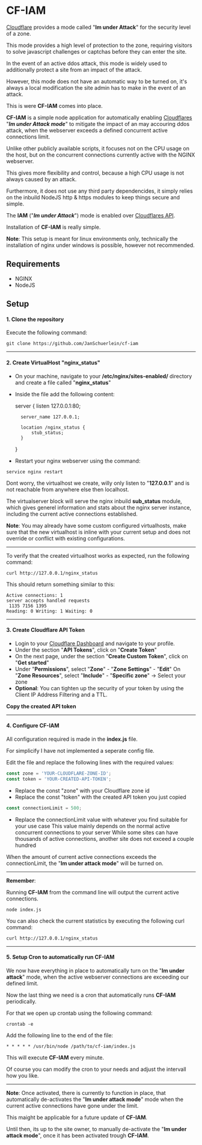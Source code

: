 # CF-IAM

[Cloudflare](https://cloudflare.com "Cloudflare") provides a mode called "**Im under Attack**" for the security level of a zone.

This mode provides a high level of protection to the zone, requiring visitors to solve javascript challenges or captchas before they can enter the site.

In the event of an active ddos attack, this mode is widely used to additionally protect a site from an impact of the attack.

However, this mode does not have an automatic way to be turned on, it's always a local modification the site admin has to make in the event of an attack.

This is were **CF-IAM** comes into place. 

**CF-IAM** is a simple node application for automatically enabling [Cloudflares](https://cloudflare.com "Cloudflares") "***Im under Attack mode***" to mitigate the impact of an may accouring ddos attack, when the webserver exceeds a defined concurrent active connections limit.

Unlike other publicly available scripts, it focuses not on the CPU usage on the host, but on the concurrent connections currently active with the NGINX webserver.

This gives more flexibility and control, because a high CPU usage is not always caused by an attack.

Furthermore, it does not use any third party dependencides, it simply relies on the inbuild NodeJS http & https modules to keep things secure and simple.

The **IAM** ("***Im under Attack***") mode is enabled over [Cloudflares API](https://api.cloudflare.com/ "Cloudflares API").

Installation of **CF-IAM** is really simple.

**Note**: This setup is meant for linux environments only, technically the installation of nginx under windows is possible, however not recommended.

## Requirements

- NGINX
- NodeJS

## Setup

#### 1. Clone the repository
Execute the following command:

`git clone https://github.com/JanSchuerlein/cf-iam`

-------------

#### 2. Create VirtualHost "nginx_status"

- On your machine, navigate to your **/etc/nginx/sites-enabled/** directory and create a file called "**nginx_status**"

- Inside the file add the following content:



	server {
		listen 127.0.0.1:80;

		server_name 127.0.0.1;

		location /nginx_status {
			stub_status;
		}
	}


- Restart your nginx webserver using the command:

`service nginx restart`

Dont worry, the virtualhost we create, willy only listen to "**127.0.0.1**" and is not reachable from anywhere else then localhost. 

The virtualserver block will serve the nginx inbuild **sub_status** module, which gives generel information and stats about the nginx server instance, including the current  active connections established.

**Note**: You may already have some custom configured virtualhosts, make sure that the new virtualhost is inline with your current setup and does not override or conflict with existing configurations.


------------



To verify that the created virtualhost works as expected, run the following command:

`curl http://127.0.0.1/nginx_status`

This should return something similar to this:



    Active connections: 1 
    server accepts handled requests
     1135 7156 1395 
    Reading: 0 Writing: 1 Waiting: 0

------------

#### 3. Create Cloudflare API Token

- Login to your [Cloudflare Dashboard](https://dash.cloudflare.com/profile "Cloudflare Dashboard") and navigate to your profile.
- Under the section "**API Tokens**", click on "**Create Token**"
- On the next page, under the section "**Create Custom Token**", click on "**Get started**"
- Under "**Permissions**", select "**Zone**" - "**Zone Settings**" - "**Edit**"
  On "**Zone Resources**", select "**Include**" - "**Specific zone**" -> Select your zone
- **Optional**: You can tighten up the security of your token by using the Client IP Address Filtering and a TTL.

**Copy the created API token**


------------



#### 4. Configure CF-IAM

All configuration required is made in the **index.js** file.

For simplicify I have not implemented a seperate config file.

Edit the file and replace the following lines with the required values:

```javascript
const zone = 'YOUR-CLOUDFLARE-ZONE-ID';
const token = 'YOUR-CREATED-API-TOKEN';
```

- Replace the const "zone" with your Cloudflare zone id
- Replace the const "token" with the created API token you just copied

```javascript
const connectionLimit = 500;
```

- Replace the connectionLimit value with whatever you find suitable for your use case
This value mainly depends on the normal active concurrent connections to your server
While some sites can have thousands of active connections, another site does not exceed a couple hundred

When the amount of current active connections exceeds the connectionLimit, the "**Im under attack mode**" will be turned on.


------------



**Remember**: 

Running **CF-IAM** from the command line will output the current active connections.

`node index.js`

You can also check the current statistics by executing the following curl command:

`curl http://127.0.0.1/nginx_status`


------------



#### 5. Setup Cron to automatically run CF-IAM

We now have everything in place to automatically turn on the "**Im under attack**" mode, when the active webserver connections are exceeding our defined limit.

Now the last thing we need is a cron that automatically runs **CF-IAM** periodically.

For that we open up crontab using the following command:

`crontab -e`

Add the following line to the end of the file:

`* * * * * /usr/bin/node /path/to/cf-iam/index.js`

This will execute **CF-IAM** every minute.

Of course you can modify the cron to your needs and adjust the intervall how you like.


------------

**Note**: Once activated, there is currently to function in place, that automatically de-activates the "**Im under attack mode**" mode when the current active connections have gone under the limit.

This maight be applicable for a future update of **CF-IAM**.

Until then, its up to the site owner, to manually de-activate the "**Im under attack mode**", once it has been activated trough **CF-IAM**.